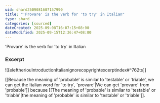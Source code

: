 ```yaml
---
uid: shard2509081607157990
title: "'Provare' is the verb for 'to try' in Italian"
type: shard
categories: [sourced]
dateCreated: 2025-09-08T16:07:15+08:00
dateModified: 2025-09-15T12:36:47+08:00
---
```

'Provare' is the verb for 'to try' in Italian

### Excerpt
![[eleftheriouIntroductionItalianignorecopyrightexcerptindex#^762ts]]

[[Because the meaning of 'probable' is similar to 'testable' or 'triable', we can get the Italian word for 'to try', 'provare'|We can get 'provare' from 'probable']] because [[The meaning of 'probable' is similar to 'testable' or 'triable'|the meaning of 'probable' is similar to 'testable' or 'triable']].